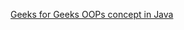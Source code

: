 [Geeks for Geeks OOPs concept in Java](https://www.geeksforgeeks.org/object-oriented-programming-oops-concept-in-java/)

